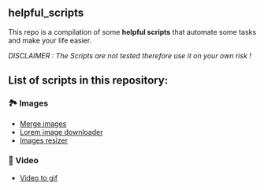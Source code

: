 ## helpful_scripts
This repo is a compilation of some **helpful scripts** that automate some tasks and make your life easier.

*DISCLAIMER : The Scripts are not tested therefore use it on your own risk !*

## List of scripts in this repository:
### 🏞 Images 
* [Merge images](./merge_images)
* [Lorem image downloader](./lorem_image_downloader)
* [Images resizer](./images_resizer)

### 🎥 Video
* [Video to gif](./video_to_gif)

